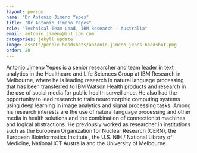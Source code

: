 ```yaml
---
layout: person
name: "Dr Antonio Jimeno Yepes"
title: "Dr Antonio Jimeno Yepes"
role: "Technical Team Lead, IBM Research - Australia"
email: antonio.jimeno@au1.ibm.com
categories: jekyll update
image: assets/people-headshots/antonio-jimeno-jepes-headshot.png
order: 20
---
```

Antonio Jimeno Yepes is a senior researcher and team leader in text analytics in the Healthcare and Life Sciences Group at IBM Research in Melbourne, where he is leading research in natural language processing that has been transferred to IBM Watson Health products and research in the use of social media for public health surveillance. He also had the opportunity to lead research to train neuromorphic computing systems using deep learning in image analytics and signal processing tasks. Among his research interests are the use of natural language processing and other media in health solutions and the combination of connectionist machines and logical abstractions. He previously worked as researcher in institutions such as the European Organization for Nuclear Research (CERN), the European Bioinformatics Institute , the U.S. NIH / National Library of Medicine, National ICT Australia and the University of Melbourne.
